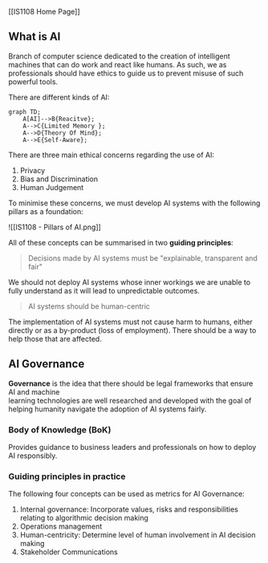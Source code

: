 [[IS1108 Home Page]]

## What is AI

Branch of computer science dedicated to the creation of intelligent machines that can do work and react like humans. As such, we as professionals should have ethics to guide us to prevent misuse of such powerful tools.

There are different kinds of AI: 
```mermaid
graph TD;
	A[AI]-->B{Reacitve};
	A-->C{Limited Memory };
	A-->D{Theory Of Mind};
	A-->E{Self-Aware};
```



There are three main ethical concerns regarding the use of AI: 
1. Privacy
2. Bias and Discrimination
3. Human Judgement

To minimise these concerns, we must develop AI systems with the following pillars as a foundation:

![[IS1108 - Pillars of AI.png]]

All of these concepts can be summarised in two **guiding principles**: 
> Decisions made by AI systems must be "explainable, transparent and fair"

We should not deploy AI systems whose inner workings we are unable to fully understand as it will lead to unpredictable outcomes.

> AI systems should be human-centric

The implementation of AI systems must not cause harm to humans, either directly or as a by-product (loss of employment). There should be a way to help those that are affected.

## AI Governance

**Governance** is the idea that there should be legal frameworks that ensure AI and machine  
learning technologies are well researched and developed with the goal of helping humanity navigate the adoption of AI systems fairly. 

### Body of Knowledge (BoK)

Provides guidance to business leaders and professionals on how to deploy AI responsibly. 

### Guiding principles in practice

The following four concepts can be used as metrics for AI Governance:
1. Internal governance: Incorporate values, risks and responsibilities relating to algorithmic
decision making
2. Operations management
3. Human-centricity: Determine level of human involvement in AI decision making
4. Stakeholder Communications
